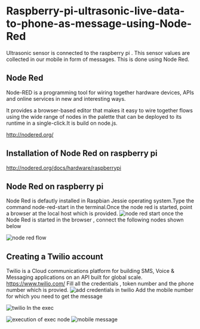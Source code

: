 # Raspberry-pi-ultrasonic-live-data-to-phone-as-message-using-Node-Red
Ultrasonic sensor is connected to the raspberry pi . This sensor values are collected in our mobile in form of messages.
This is done using Node Red.
## Node Red
Node-RED is a programming tool for wiring together hardware devices, APIs and online services in new and interesting ways.

It provides a browser-based editor that makes it easy to wire together flows using the wide range of nodes in the palette that can be deployed to its runtime in a single-click.It is build on node.js.


http://nodered.org/
## Installation of Node Red on raspberry pi

http://nodered.org/docs/hardware/raspberrypi
## Node Red on raspberry pi
  Node Red is defautly installed in  Raspbian Jessie operating system.Type the command node-red-start in the terminal.Once the node red 
  is started, point a browser at the local host which is provided.
  ![node red start](https://cloud.githubusercontent.com/assets/25893079/26528802/8a7e8fba-43d0-11e7-8e1f-d7a3de0c2402.png)
  once the Node Red is started in the browser , connect the following nodes shown below
  
![node red flow](https://cloud.githubusercontent.com/assets/25893079/26528548/6dfa1bba-43cc-11e7-8717-66799d9270a1.png)
## Creating a Twilio account
  Twilio is a Cloud communications platform for building SMS, Voice & Messaging applications on an API built for global scale. 
  https://www.twilio.com/
  Fill all the credentials , token number  and the phone number which is provied.
  ![add credentials in twilio](https://cloud.githubusercontent.com/assets/25893079/26528553/81af1804-43cc-11e7-8a5c-cb8df6f89983.png)
  Add the mobile number for which you need to get the message

![twilio](https://cloud.githubusercontent.com/assets/25893079/26528549/748334b2-43cc-11e7-8104-485d40f52e90.png)
  In the exec

![execution of exec node](https://cloud.githubusercontent.com/assets/25893079/26528557/88c006bc-43cc-11e7-8fe3-07483f04a54a.png)
![mobile message](https://cloud.githubusercontent.com/assets/25893079/26528810/c1b59a82-43d0-11e7-855c-d610b92b6d66.png)




